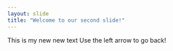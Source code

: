 ```yaml
---
layout: slide
title: "Welcome to our second slide!"
---
```

This is my new new text
Use the left arrow to go back!